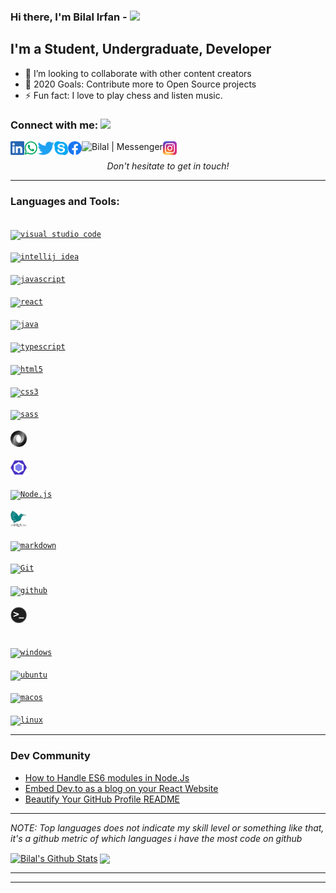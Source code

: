 


### Hi there, I'm Bilal Irfan -  <img src="https://github.com/blackcater/blackcater/raw/master/images/Hi.gif" height="32" />

## I'm a Student, Undergraduate, Developer


- 👯 I’m looking to collaborate with other content creators
- 🥅 2020 Goals: Contribute more to Open Source projects
- ⚡ Fun fact: I love to play chess and listen music.

### Connect with me: <img src="https://media.giphy.com/media/LnQjpWaON8nhr21vNW/giphy.gif" height="32">

[<img align="left" alt="Bilal | LinkedIn" height="22px" src="./SocialLogo/LinkedIn.png" />][linkedin]
[<img align="left" alt="Bilal | Whatsapp" height="22px" src="./SocialLogo/WhatsApp.png" />][whatsapp]
[<img align="left" alt="Bilal | Twitter" height="22px" src="./SocialLogo/Twitter.png" />][twitter]
[<img align="left" alt="Bilal | Skype" height="22px" src="./SocialLogo/Skype.png" />][skype]
[<img align="left" alt="Bilal | Facebook" height="22px" src="./SocialLogo/Facebook.png" />][facebook]
[<img align="left" alt="Bilal | Messenger" height="22px" src="./SocialLogo/Messenger.png" />][messenger]
[<img align="left" alt="Bilal | Instagram" height="22px" src="./SocialLogo/Instagram.png" />][instagram]


<br />

<p align=center>
<em>Don't hesitate to get in touch!</em>
</p>

---

### Languages and Tools:

[<code>
<img alt="visual studio code" width="26px" src="https://img.icons8.com/fluent/240/000000/visual-studio-code-2019.png" />
</code>](https://code.visualstudio.com/)
[<code>
<img alt="intellij idea" width="26px" src="https://img.icons8.com/color/240/000000/intellij-idea.png" />
</code>](https://www.jetbrains.com/idea/)
[<code>
<img alt="javascript" width="26px" src="https://img.icons8.com/color/240/000000/javascript.png" />
</code>](https://developer.mozilla.org/en-US/docs/Web/JavaScript)
[<code>
<img alt="react" width="26px" src="https://img.icons8.com/color/240/000000/react-native.png" />
</code>](https://reactjs.org/)
[<code>
<img alt="java" width="26px" src="https://img.icons8.com/color/240/000000/java-coffee-cup-logo.png">
</code>](https://docs.oracle.com/en/java/)
[<code>
<img alt="typescript" width="26px" src="https://img.icons8.com/color/240/000000/typescript.png">
</code>](https://www.typescriptlang.org/)
[<code>
<img alt="html5" width="26px" src="https://img.icons8.com/color/240/000000/html-5.png">
</code>](https://developer.mozilla.org/en-US/docs/Web/HTML)
[<code>
<img alt="css3" width="26px" src="https://img.icons8.com/color/240/000000/css3.png">
</code>](https://developer.mozilla.org/en-US/docs/Web/CSS)
[<code>
<img alt="sass" width="26px" src="https://img.icons8.com/color/240/000000/sass.png">
</code>](https://sass-lang.com/)
[<code>
<img alt="json" width="26px" src="https://raw.githubusercontent.com/github/explore/80688e429a7d4ef2fca1e82350fe8e3517d3494d/topics/json/json.png">
</code>](https://www.json.org/json-en.html)
[<code>
<img alt="eslint" width="26px" src="https://raw.githubusercontent.com/github/explore/80688e429a7d4ef2fca1e82350fe8e3517d3494d/topics/eslint/eslint.png">
</code>](https://eslint.org/)
[<code>
<img alt="Node.js" width="26px" src="https://img.icons8.com/color/240/000000/nodejs.png">
</code>](https://nodejs.org/en/)
[<code>
<img alt="latex" width="26px" src="https://raw.githubusercontent.com/github/explore/80688e429a7d4ef2fca1e82350fe8e3517d3494d/topics/latex/latex.png">
</code>](https://www.latex-project.org/)
[<code>
<img alt="markdown" width="26px" src="https://img.icons8.com/ios-filled/100/000000/markdown.png">
</code>](https://www.markdownguide.org/)
[<code>
<img alt="Git" width="26px" src="https://img.icons8.com/color/240/000000/git.png">
</code>](https://git-scm.com/)
[<code>
<img alt="github" width="26px" src="https://img.icons8.com/ios-glyphs/240/000000/github.png">
</code>](https://github.com/)
[<code>
<img alt="terminal" width="26px" src="https://raw.githubusercontent.com/github/explore/80688e429a7d4ef2fca1e82350fe8e3517d3494d/topics/terminal/terminal.png">
</code>](https://docs.microsoft.com/en-us/windows/terminal/)
<br />
[<code>
<img alt="windows" width="26px" src="https://img.icons8.com/color/240/000000/windows-10.png">
</code>](https://www.microsoft.com/en-us/windows)
[<code>
<img alt="ubuntu" width="26px" src="https://img.icons8.com/color/96/000000/ubuntu--v1.png">
</code>](https://ubuntu.com/)
[<code>
<img alt="macos" width="26px" src="https://img.icons8.com/officel/160/000000/mac-logo.png">
</code>](https://developer.apple.com/macos/)
[<code>
<img alt="linux" width="26px" src="https://img.icons8.com/color/96/000000/linux.png">
</code>](https://www.kernel.org/)

---


### Dev Community

<!-- DEVTO:START -->
- [How to Handle ES6 modules in Node.Js](https://dev.to/theBilal/how-to-handle-es6-modules-in-node-js-hdn)
- [Embed Dev.to as a blog on your React Website](https://dev.to/theBilal/embed-dev-to-as-a-blog-on-your-react-website-3l8c)
- [Beautify Your GitHub Profile README](https://dev.to/theBilal/beautify-your-github-profile-readme-10cf)
<!-- DEVTO:END -->

---

_NOTE: Top languages does not indicate my skill level or something like that, it's a github metric of which languages i have the most code on github_

<a href="https://github-readme-stats.vercel.app/api?username=Bilal112&show_icons=true&hide_border=true&count_private=true&include_all_commits=true&theme=radical">
<img align="center" alt="Bilal's Github Stats" src="https://github-readme-stats.vercel.app/api?username=Bilal112&show_icons=true&hide_border=true&count_private=true&include_all_commits=true&theme=radical" /></a>
<a href="https://github-readme-stats.vercel.app/api/top-langs/?username=Bilal112&layout=compact&theme=radical">
  <img align="center" src="https://github-readme-stats.vercel.app/api/top-langs/?username=Bilal112&layout=compact&theme=radical" />
</a>

---

---


[linkedin]: https://www.linkedin.com/in/bilal-irfan/
[gmail]: mailto:bilalirfan000@gmail.com
[whatsapp]: https://wa.me/923069131956
[twitter]: https://twitter.com/TheBilal
[skype]: https://join.skype.com/invite/aCT6LOQw660B
[facebook]: https://www.facebook.com/OfficalBilal/
[messenger]: https://www.messenger.com/t/OfficalBilal/
[instagram]: https://www.instagram.com/_bilal_irfan/
